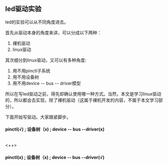 ## led驱动实验
led的实验可以从不同角度进去。

首先从驱动本身的角度来讲，可以分成以下两种：
1. 裸机驱动
2. linux驱动

其次细分到linux驱动，又可以有多种角度:
1. 用不用pinctl子系统
2. 用不用设备树
3. 用不用device -- bus -- driver模型

所以在写led驱动之前，得先却确认使用哪一种方式。当然，本文是学习linux驱动的，所以都会去实现，除了裸机驱动（这属于裸机开发的内容，不属于本文学习部分）。

下面开始写驱动。大家跟紧脚步。

#### pinctl(√) ; 设备树（x) ; device -- bus --driver(x)
```c
`````

<++>

#### pinctl(x) ; 设备树（x) ; device -- bus --driver(√)


